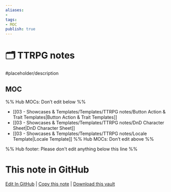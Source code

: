 ```yaml
---
aliases:
- 
tags:
- MOC
publish: true
---
```


# 🗂️ TTRPG notes

#placeholder/description 

## MOC

%% Hub MOCs: Don’t edit below  %%
-  [[03 - Showcases & Templates/Templates/TTRPG notes/Button Action & Trait Templates|Button Action & Trait Templates]]
-  [[03 - Showcases & Templates/Templates/TTRPG notes/DnD Character Sheet|DnD Character Sheet]]
-  [[03 - Showcases & Templates/Templates/TTRPG notes/Locale Template|Locale Template]]
%% Hub MOCs: Don’t edit above  %%

%% Hub footer: Please don't edit anything below this line %%

# This note in GitHub

<span class="git-footer">[Edit In GitHub](https://github.dev/obsidian-community/obsidian-hub/blob/main/03%20-%20Showcases%20%26%20Templates/Templates/TTRPG%20notes/%F0%9F%97%82%EF%B8%8F%20TTRPG%20notes.md "git-hub-edit-note") | [Copy this note](https://raw.githubusercontent.com/obsidian-community/obsidian-hub/main/03%20-%20Showcases%20%26%20Templates/Templates/TTRPG%20notes/%F0%9F%97%82%EF%B8%8F%20TTRPG%20notes.md "git-hub-copy-note") | [Download this vault](https://github.com/obsidian-community/obsidian-hub/archive/refs/heads/main.zip "git-hub-download-vault") </span>